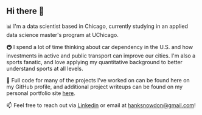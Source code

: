 ## Hi there 👋

📊 I'm a data scientist based in Chicago, currently studying in an applied data science master's program at UChicago.

🚇 I spend a lot of time thinking about car dependency in the U.S. and how investments in active and public transport can improve our cities. I'm also a sports fanatic, and love applying my quantitative background to better understand sports at all levels.

🔗 Full code for many of the projects I've worked on can be found here on my GitHub profile, and additional project writeups can be found on my personal portfolio site [here](https://hanksnowdon.github.io/Portfolio/). 

📫 Feel free to reach out via [Linkedin](https://www.linkedin.com/in/hank-snowdon-849588159/) or email at hanksnowdon@gmail.com!

<!--
**hanksnowdon/hanksnowdon** is a ✨ _special_ ✨ repository because its `README.md` (this file) appears on your GitHub profile.

Here are some ideas to get you started:

- 🔭 I’m currently working on ...
- 🌱 I’m currently learning ...
- 👯 I’m looking to collaborate on ...
- 🤔 I’m looking for help with ...
- 💬 Ask me about ...
- 📫 How to reach me: ...
- 😄 Pronouns: ...
- ⚡ Fun fact: ...
-->
